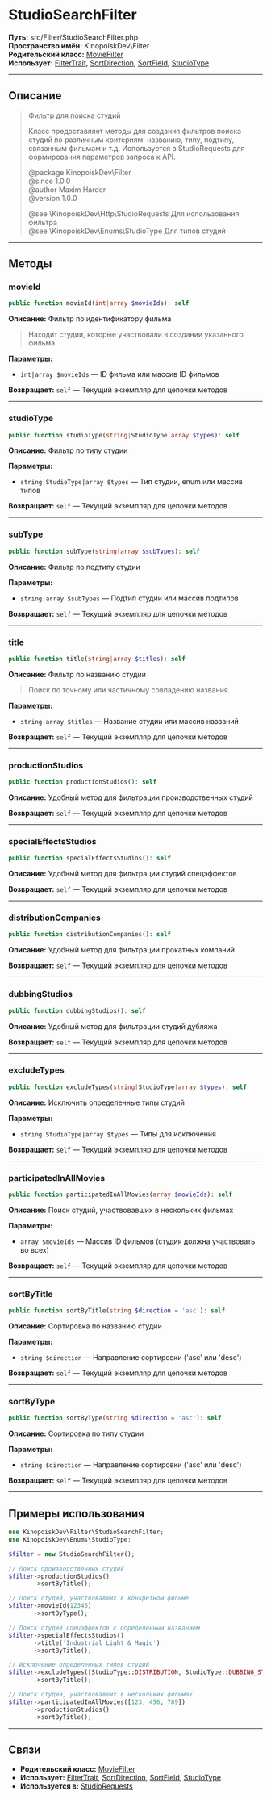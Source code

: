# StudioSearchFilter

**Путь:** src/Filter/StudioSearchFilter.php  
**Пространство имён:** KinopoiskDev\Filter  
**Родительский класс:** [MovieFilter](../Utils/MovieFilter.md)  
**Использует:** [FilterTrait](../Utils/FilterTrait.md), [SortDirection](../Enums/SortDirection.md), [SortField](../Enums/SortField.md), [StudioType](../Enums/StudioType.md)

---

## Описание

> Фильтр для поиска студий
>
> Класс предоставляет методы для создания фильтров поиска студий по различным критериям: названию, типу, подтипу, связанным фильмам и т.д. Используется в StudioRequests для формирования параметров запроса к API.
>
> @package KinopoiskDev\Filter  
> @since 1.0.0  
> @author Maxim Harder  
> @version 1.0.0
>
> @see \KinopoiskDev\Http\StudioRequests Для использования фильтра  
> @see \KinopoiskDev\Enums\StudioType Для типов студий

---

## Методы

### movieId
```php
public function movieId(int|array $movieIds): self
```
**Описание:** Фильтр по идентификатору фильма

> Находит студии, которые участвовали в создании указанного фильма.

**Параметры:**
- `int|array $movieIds` — ID фильма или массив ID фильмов

**Возвращает:** `self` — Текущий экземпляр для цепочки методов

---

### studioType
```php
public function studioType(string|StudioType|array $types): self
```
**Описание:** Фильтр по типу студии

**Параметры:**
- `string|StudioType|array $types` — Тип студии, enum или массив типов

**Возвращает:** `self` — Текущий экземпляр для цепочки методов

---

### subType
```php
public function subType(string|array $subTypes): self
```
**Описание:** Фильтр по подтипу студии

**Параметры:**
- `string|array $subTypes` — Подтип студии или массив подтипов

**Возвращает:** `self` — Текущий экземпляр для цепочки методов

---

### title
```php
public function title(string|array $titles): self
```
**Описание:** Фильтр по названию студии

> Поиск по точному или частичному совпадению названия.

**Параметры:**
- `string|array $titles` — Название студии или массив названий

**Возвращает:** `self` — Текущий экземпляр для цепочки методов

---

### productionStudios
```php
public function productionStudios(): self
```
**Описание:** Удобный метод для фильтрации производственных студий

**Возвращает:** `self` — Текущий экземпляр для цепочки методов

---

### specialEffectsStudios
```php
public function specialEffectsStudios(): self
```
**Описание:** Удобный метод для фильтрации студий спецэффектов

**Возвращает:** `self` — Текущий экземпляр для цепочки методов

---

### distributionCompanies
```php
public function distributionCompanies(): self
```
**Описание:** Удобный метод для фильтрации прокатных компаний

**Возвращает:** `self` — Текущий экземпляр для цепочки методов

---

### dubbingStudios
```php
public function dubbingStudios(): self
```
**Описание:** Удобный метод для фильтрации студий дубляжа

**Возвращает:** `self` — Текущий экземпляр для цепочки методов

---

### excludeTypes
```php
public function excludeTypes(string|StudioType|array $types): self
```
**Описание:** Исключить определенные типы студий

**Параметры:**
- `string|StudioType|array $types` — Типы для исключения

**Возвращает:** `self` — Текущий экземпляр для цепочки методов

---

### participatedInAllMovies
```php
public function participatedInAllMovies(array $movieIds): self
```
**Описание:** Поиск студий, участвовавших в нескольких фильмах

**Параметры:**
- `array $movieIds` — Массив ID фильмов (студия должна участвовать во всех)

**Возвращает:** `self` — Текущий экземпляр для цепочки методов

---

### sortByTitle
```php
public function sortByTitle(string $direction = 'asc'): self
```
**Описание:** Сортировка по названию студии

**Параметры:**
- `string $direction` — Направление сортировки ('asc' или 'desc')

**Возвращает:** `self` — Текущий экземпляр для цепочки методов

---

### sortByType
```php
public function sortByType(string $direction = 'asc'): self
```
**Описание:** Сортировка по типу студии

**Параметры:**
- `string $direction` — Направление сортировки ('asc' или 'desc')

**Возвращает:** `self` — Текущий экземпляр для цепочки методов

---

## Примеры использования

```php
use KinopoiskDev\Filter\StudioSearchFilter;
use KinopoiskDev\Enums\StudioType;

$filter = new StudioSearchFilter();

// Поиск производственных студий
$filter->productionStudios()
       ->sortByTitle();

// Поиск студий, участвовавших в конкретном фильме
$filter->movieId(12345)
       ->sortByType();

// Поиск студий спецэффектов с определенным названием
$filter->specialEffectsStudios()
       ->title('Industrial Light & Magic')
       ->sortByTitle();

// Исключение определенных типов студий
$filter->excludeTypes([StudioType::DISTRIBUTION, StudioType::DUBBING_STUDIO])
       ->sortByTitle();

// Поиск студий, участвовавших в нескольких фильмах
$filter->participatedInAllMovies([123, 456, 789])
       ->productionStudios()
       ->sortByTitle();
```

---

## Связи
- **Родительский класс:** [MovieFilter](../Utils/MovieFilter.md)
- **Использует:** [FilterTrait](../Utils/FilterTrait.md), [SortDirection](../Enums/SortDirection.md), [SortField](../Enums/SortField.md), [StudioType](../Enums/StudioType.md)
- **Используется в:** [StudioRequests](../Http/StudioRequests.md)